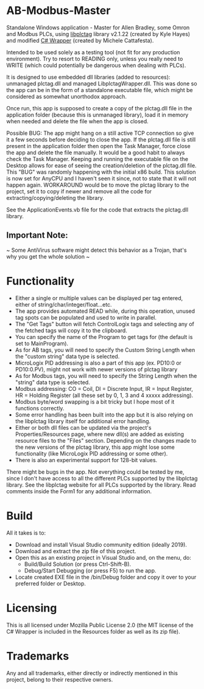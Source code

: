 # AB-Modbus-Master
Standalone Windows application - Master for Allen Bradley, some Omron and Modbus PLCs, using [libplctag](https://github.com/libplctag/libplctag) library v2.1.22 (created by Kyle Hayes) and modified [C# Wrapper](https://github.com/mesta1/libplctag-csharp) (created by Michele Cattafesta).

Intended to be used solely as a testing tool (not fit for any production environment).
Try to resort to READING only, unless you really need to WRITE (which could potentially be dangerous when dealing with PLCs).

It is designed to use embedded dll libraries (added to resources): unmanaged plctag.dll and managed LibplctagWrapper.dll.
This was done so the app can be in the form of a standalone executable file, which might be considered as somewhat unorthodox approach.

Once run, this app is supposed to create a copy of the plctag.dll file in the application folder (because this is unmanaged library), load it in memory when needed and delete the file when the app is closed.

Possible BUG: The app might hang on a still active TCP connection so give it a few seconds before deciding to close the app.
If the plctag.dll file is still present in the application folder then open the Task Manager, force close the app and delete the file manually.
It would be a good habit to always check the Task Manager.
Keeping and running the executable file on the Desktop allows for ease of seeing the creation/deletion of the plctag.dll file.
This "BUG" was randomly happening with the initial x86 build. This solution is now set for AnyCPU and I haven't seen it since, not to state that it will not happen again.
WORKAROUND would be to move the plctag library to the project, set it to copy if newer and remove all the code for extracting/copying/deleting the library.

See the ApplicationEvents.vb file for the code that extracts the plctag.dll library.

## Important Note:
~ Some AntiVirus software might detect this behavior as a Trojan, that's why you get the whole solution ~

# Functionality
- Either a single or multiple values can be displayed per tag entered, either of string/char/integer/float...etc.
- The app provides automated READ while, during this operation, unused tag spots can be populated and used to write in parallel.
- The "Get Tags" button will fetch ControlLogix tags and selecting any of the fetched tags will copy it to the clipboard.
- You can specify the name of the Program to get tags for (the default is set to MainProgram).
- As for AB tags, you will need to specify the Custom String Length when the "custom string" data type is selected.
- MicroLogix PID addressing is also a part of this app (ex. PD10:0 or PD10:0.PV), might not work with newer versions of plctag library
- As for Modbus tags, you will need to specify the String Length when the "string" data type is selected.
- Modbus addressing: CO = Coil, DI = Discrete Input, IR = Input Register, HR = Holding Register (all these set by 0, 1, 3 and 4 xxxxx addressing).
- Modbus byte/word swapping is a bit tricky but I hope most of it functions correctly.
- Some error handling has been built into the app but it is also relying on the libplctag library itself for additional error handling.
- Either or both dll files can be updated via the project's Properties/Resources page, where new dll(s) are added as existing resource files to the "Files" section. Depending on the changes made to the new versions of the plctag library, this app might lose some functionality (like MicroLogix PID addressing or some other).
- There is also an experimental support for 128-bit values.

There might be bugs in the app. Not everything could be tested by me, since I don't have access to all the different PLCs supported by the libplctag library. See the libplctag website for all PLCs supported by the library. Read comments inside the Form1 for any additional information.

# Build
All it takes is to:

- Download and install Visual Studio community edition (ideally 2019).
- Download and extract the zip file of this project.
- Open this as an existing project in Visual Studio and, on the menu, do:
  - Build/Build Solution (or press Ctrl-Shift-B).
  - Debug/Start Debugging (or press F5) to run the app.
- Locate created EXE file in the /bin/Debug folder and copy it over to your preferred folder or Desktop.

# Licensing
This is all licensed under Mozilla Public License 2.0 (the MIT license of the C# Wrapper is included in the Resources folder as well as its zip file).

# Trademarks
Any and all trademarks, either directly or indirectly mentioned in this project, belong to their respective owners.
